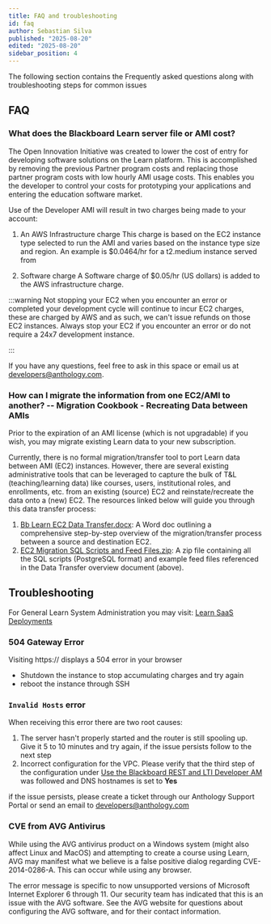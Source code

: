 ```yaml
---
title: FAQ and troubleshooting
id: faq
author: Sebastian Silva
published: "2025-08-20"
edited: "2025-08-20"
sidebar_position: 4
---
```


The following section contains the Frequently asked questions along with troubleshooting steps for common issues

## FAQ

### What does the Blackboard Learn server file or AMI cost?

The Open Innovation Initiative was created to lower the cost of entry for developing software solutions on the Learn platform. This is accomplished by removing the previous Partner program costs and replacing those partner program costs with low hourly AMI usage costs. This enables you the developer to control your costs for prototyping your applications and entering the education software market.

Use of the Developer AMI will result in two charges being made to your account:

1. An AWS Infrastructure charge
   This charge is based on the EC2 instance type selected to run the AMI and varies based on the instance type size and region. An example is $0.0464/hr for a t2.medium instance served from

2. Software charge
   A Software charge of $0.05/hr (US dollars) is added to the AWS infrastructure charge.

:::warning
Not stopping your EC2 when you encounter an error or completed your development cycle will continue to incur EC2 charges, these are charged by AWS and as such, we can't issue refunds on those EC2 instances. Always stop your EC2 if you encounter an error or do not require a 24x7 development instance.

:::

If you have any questions, feel free to ask in this space or email us at developers@anthology.com.

### How can I migrate the information from one EC2/AMI to another? -- Migration Cookbook - Recreating Data between AMIs

Prior to the expiration of an AMI license (which is not upgradable) if you wish, you may migrate existing Learn data to your new subscription.

Currently, there is no formal migration/transfer tool to port Learn data between AMI (EC2) instances. However, there are several existing administrative tools that can be leveraged to capture the bulk of T&L (teaching/learning data) like courses, users, institutional roles, and enrollments, etc. from an existing (source) EC2 and reinstate/recreate the data onto a (new) EC2. The resources linked below will guide you through this data transfer process:

1. [Bb Learn EC2 Data Transfer.docx](/assets/files/Bb%20Learn%20EC2%20Data%20Transfer.docx): A Word doc outlining a comprehensive step-by-step overview of the migration/transfer process between a source and destination EC2.
2. [EC2 Migration SQL Scripts and Feed Files.zip](/assets/files/EC2%20Migration%20SQL%20Scripts%20and%20Feed%20Files.zip): A zip file containing all the SQL scripts (PostgreSQL format) and example feed files referenced in the Data Transfer overview document (above).

## Troubleshooting

For General Learn System Administration you may visit: [Learn SaaS Deployments](https://help.blackboard.com/learn/Administrator/SaaS)

### 504 Gateway Error

Visiting https:// displays a 504 error in your browser

- Shutdown the instance to stop accumulating charges and try again
- reboot the instance through SSH

### `Invalid Hosts` error

When receiving this error there are two root causes:

1. The server hasn't properly started and the router is still spooling up. Give it 5 to 10 minutes and try again, if the issue persists follow to the next step
2. Incorrect configuration for the VPC. Please verify that the third step of the configuration under [Use the Blackboard REST and LTI Developer AM](/docs/blackboard/sandbox-envs/developer-ami#use-the-blackboard-rest-and-lti-developer-ami) was followed and DNS hostnames is set to **Yes**

if the issue persists, please create a ticket through our Anthology Support Portal or send an email to [developers@anthology.com](mailto:developers@anthology.com)

### CVE from AVG Antivirus

While using the AVG antivirus product on a Windows system (might also affect Linux and MacOS) and attempting to create a course using Learn, AVG may manifest what we believe is a false positive dialog regarding CVE-2014-0286-A. This can occur while using any browser.

The error message is specific to now unsupported versions of Microsoft Internet Explorer 6 through 11. Our security team has indicated that this is an issue with the AVG software. See the AVG website for questions about configuring the AVG software, and for their contact information.
